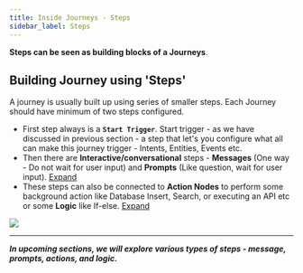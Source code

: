 ```yaml
---
title: Inside Journeys - Steps
sidebar_label: Steps
---
```


**Steps can be seen as building blocks of a Journeys**. 

## Building Journey using 'Steps'
A journey is usually built up using series of smaller steps. Each Journey should have minimum of two steps configured.

* First step always is a **`Start Trigger`**. Start trigger - as we have discussed in previous section - a step that let's you configure what all can make this journey trigger - Intents, Entities, Events etc. 
* Then there are **Interactive/conversational** steps - **Messages** (One way - Do not wait for user input) and **Prompts** (Like question, wait for user input). [Expand](./steps/prompts-and-messages)
* These steps can also be connected to **Action Nodes** to perform some background action like Database Insert, Search, or executing an API etc or some **Logic** like If-else. [Expand](./steps/action-nodes-and-logic)

![](https://i.imgur.com/6fvXUh9.png)



---


***In upcoming sections, we will explore various types of steps - message, prompts, actions, and logic.***
